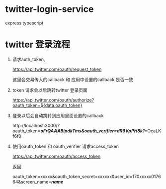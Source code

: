 # twitter-login-service
express typescript

# twitter 登录流程

1. 请求auth_token, 

   https://api.twitter.com/oauth/request_token

   这里会交易传入的callback 和 应用中设置的callback 是否一致

2. token 请求会以后跳转twitter 登录页面

   https://api.twitter.com/oauth/authorize?oauth_token=${data.oauth_token}

3. 登录以后会自动跳转到应用里面设置的callback

   http://localhost:3000/?oauth_token=***oFrQA********AABipdkTms&oauth_verifier=dR6VpPH8k1******OcaLKf6f0

4. 使用oauth_token 和 oauth_verifier 请求access_token

   https://api.twitter.com/oauth/access_token

   返回

   oauth_token=xxxxx&oauth_token_secret=xxxxxx&user_id=170xxxxx017664&screen_name=***name***